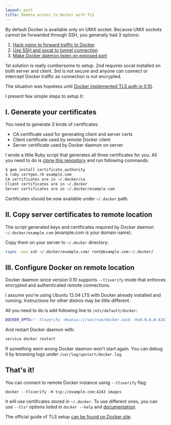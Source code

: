 ```yaml
---
layout: post
title: Remote access to Docker with TLS
---
```


By default Docker is available only on UNIX socket. Because UNIX sockets cannot be forwarded through SSH, you generally had 3 options:

1. [Hack nginx to forward traffic to Docker](http://blog.james-carr.org/2013/10/30/securing-dockers-remote-api/)
2. [Use SSH and socat to tunnel connection](http://blog.james-carr.org/2013/10/30/securing-dockers-remote-api/)
3. [Make Docker daemon listen on exposed port](http://stackoverflow.com/questions/18038985/how-to-connect-to-docker-api-from-another-machine)

1st solution is really cumbersome to setup. 2nd requires socat installed on both server and client. 3rd is not secure and anyone can connect or intercept Docker traffic as connection is not encrypted.

The situation was hopeless until [Docker implemented TLS auth in 0.10](http://blog.docker.io/2014/04/docker-0-10-quality-and-ops-tooling/).

I present few simple steps to setup it:

## I. Generate your certificates

You need to generate 3 kinds of certificates:

* CA certificate used for generating client and server certs
* Client certificate used by remote Docker client
* Server certificate used by Docker daemon on server

I wrote a little Ruby script that generates all three certificates for you. All you need to do is [clone this repository](https://gist.github.com/sheerun/ccdeff92ea1668f3c75f) and run following commands:

```bash
$ gem install certificate_authority
$ ruby certgen.rb example.com
CA certificates are in ~/.docker/ca
Client certificates are in ~/.docker
Server certificates are in ~/.docker/example.com
```

Certificates should be now available under `~/.docker` path.

## II. Copy server certificates to remote location

The script generated keys and certificates required by Docker daemon `~/.docker/example.com` (example.com is your domain name).

Copy them on your server to `~/.docker` directory:

```bash
rsync -ave ssh ~/.docker/example.com/ root@example.com:~/.docker/
```

## III. Configure Docker on remote location

Docker daemon since version 0.10 supports `--tlsverify` mode that enforces encrypted and authenticated remote connections.

I assume you're using Ubuntu 12.04 LTS with Docker already installed and running. Instructions for other distros may be little different.

All you need to do is add following line to `/etc/default/docker`:

```bash
DOCKER_OPTS="--tlsverify -H=unix:///var/run/docker.sock -H=0.0.0.0:4243 --tlscacert=/root/.docker/ca.pem --tlscert=/root/.docker/cert.pem --tlskey=/root/.docker/key.pem"
```

And restart Docker daemon with:

```bash
service docker restart
```

If something went wrong Docker daemon won't start again. You can debug it by browsing logs under `/var/log/upstart/docker.log`.

## That's it!

You can connect to remote Docker instance using `--tlsverify` flag:

```
docker --tlsverify -H tcp://example.com:4243 images
```

It will use certificates stored in  `~/.docker`. To use different ones, you can use `--tls*` options listed in `docker --help` and [documentation](http://docs.docker.io/reference/commandline/cli/).


The official guide of TLS setup [can be found on Docker site](http://docs.docker.io/examples/https/).
